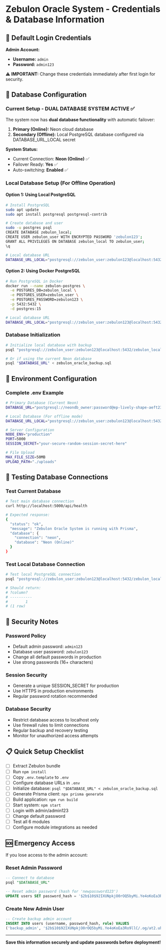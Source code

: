 # Zebulon Oracle System - Credentials & Database Information

## 🔐 Default Login Credentials

**Admin Account:**
- **Username:** `admin`
- **Password:** `admin123`

⚠️ **IMPORTANT:** Change these credentials immediately after first login for security.

## 💾 Database Configuration

### Current Setup - DUAL DATABASE SYSTEM ACTIVE ✅
The system now has **dual database functionality** with automatic failover:

1. **Primary (Online):** Neon cloud database
2. **Secondary (Offline):** Local PostgreSQL database configured via DATABASE_URL_LOCAL secret

**System Status:**
- Current Connection: **Neon (Online)** ✅
- Failover Ready: **Yes** ✅
- Auto-switching: **Enabled** ✅

### Local Database Setup (For Offline Operation)

#### Option 1: Using Local PostgreSQL
```bash
# Install PostgreSQL
sudo apt update
sudo apt install postgresql postgresql-contrib

# Create database and user
sudo -u postgres psql
CREATE DATABASE zebulon_local;
CREATE USER zebulon_user WITH ENCRYPTED PASSWORD 'zebulon123';
GRANT ALL PRIVILEGES ON DATABASE zebulon_local TO zebulon_user;
\q

# Local database URL
DATABASE_URL_LOCAL="postgresql://zebulon_user:zebulon123@localhost:5432/zebulon_local"
```

#### Option 2: Using Docker PostgreSQL
```bash
# Run PostgreSQL in Docker
docker run --name zebulon-postgres \
  -e POSTGRES_DB=zebulon_local \
  -e POSTGRES_USER=zebulon_user \
  -e POSTGRES_PASSWORD=zebulon123 \
  -p 5432:5432 \
  -d postgres:15

# Local database URL
DATABASE_URL_LOCAL="postgresql://zebulon_user:zebulon123@localhost:5432/zebulon_local"
```

### Database Initialization
```bash
# Initialize local database with backup
psql "postgresql://zebulon_user:zebulon123@localhost:5432/zebulon_local" < zebulon_oracle_backup.sql

# Or if using the current Neon database
psql "$DATABASE_URL" < zebulon_oracle_backup.sql
```

## 🔄 Environment Configuration

### Complete .env Example
```bash
# Primary Database (Current Neon)
DATABASE_URL="postgresql://neondb_owner:password@ep-lively-shape-aeft23w3-pooler.c-2.us-east-2.aws.neon.tech:5432/neondb"

# Local Database (For offline mode)
DATABASE_URL_LOCAL="postgresql://zebulon_user:zebulon123@localhost:5432/zebulon_local"

# Server Configuration
NODE_ENV="production"
PORT=5000
SESSION_SECRET="your-secure-random-session-secret-here"

# File Upload
MAX_FILE_SIZE=50MB
UPLOAD_PATH="./uploads"
```

## 🧪 Testing Database Connections

### Test Current Database
```bash
# Test main database connection
curl http://localhost:5000/api/health

# Expected response:
{
  "status": "ok",
  "message": "Zebulon Oracle System is running with Prisma",
  "database": {
    "connection": "neon",
    "database": "Neon (Online)"
  }
}
```

### Test Local Database Connection
```bash
# Test local PostgreSQL connection
psql "postgresql://zebulon_user:zebulon123@localhost:5432/zebulon_local" -c "SELECT 1;"

# Should return:
# ?column? 
# ----------
#        1
# (1 row)
```

## 🔑 Security Notes

### Password Policy
- Default admin password: `admin123`
- Database user password: `zebulon123`
- Change all default passwords in production
- Use strong passwords (16+ characters)

### Session Security
- Generate a unique SESSION_SECRET for production
- Use HTTPS in production environments
- Regular password rotation recommended

### Database Security
- Restrict database access to localhost only
- Use firewall rules to limit connections
- Regular backup and recovery testing
- Monitor for unauthorized access attempts

## 📋 Quick Setup Checklist

- [ ] Extract Zebulon bundle
- [ ] Run `npm install`
- [ ] Copy `.env.template` to `.env`
- [ ] Configure database URLs in `.env`
- [ ] Initialize database: `psql "$DATABASE_URL" < zebulon_oracle_backup.sql`
- [ ] Generate Prisma client: `npx prisma generate`
- [ ] Build application: `npm run build`
- [ ] Start system: `npm start`
- [ ] Login with admin/admin123
- [ ] Change default password
- [ ] Test all 6 modules
- [ ] Configure module integrations as needed

## 🆘 Emergency Access

If you lose access to the admin account:

### Reset Admin Password
```sql
-- Connect to database
psql "$DATABASE_URL"

-- Reset admin password (hash for 'newpassword123')
UPDATE users SET password_hash = '$2b$10$92IXUNpkjO0rOQ5byMi.Ye4oKoEa3Ro9llC/.og/at2.uheWG/igi' WHERE username = 'admin';
```

### Create New Admin User
```sql
-- Create backup admin account
INSERT INTO users (username, password_hash, role) VALUES 
('backup_admin', '$2b$10$92IXUNpkjO0rOQ5byMi.Ye4oKoEa3Ro9llC/.og/at2.uheWG/igi', 'admin');
```

---

**Save this information securely and update passwords before deployment!**